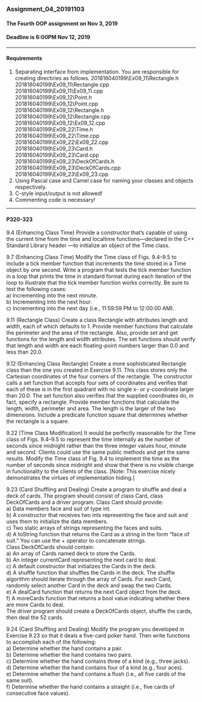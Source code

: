 ### Assignment_04_20191103
#### The Fourth OOP assignment on Nov 3, 2019
#### Deadline is 6:00PM Nov 12, 2019

---------------------------------------
#### Requirements
1. Separating interface from implementation. You are responsible for creating directiries as follows.
   201816040199\Ex09_11\Rectangle.h  
   201816040199\Ex09_11\Rectangle.cpp  
   201816040199\Ex09_11\Ex09_11.cpp  
   201816040199\Ex09_12\Point.h  
   201816040199\Ex09_12\Point.cpp  
   201816040199\Ex09_12\Rectangle.h  
   201816040199\Ex09_12\Rectangle.cpp  
   201816040199\Ex09_12\Ex09_12.cpp  
   201816040199\Ex09_22\Time.h  
   201816040199\Ex09_22\Time.cpp  
   201816040199\Ex09_22\Ex09_22.cpp  
   201816040199\Ex09_23\Card.h  
   201816040199\Ex09_23\Card.cpp  
   201816040199\Ex09_23\DeckOfCards.h  
   201816040199\Ex09_23\DeckOfCards.cpp  
   201816040199\Ex09_23\Ex09_23.cpp  
2. Using Pascal case and Camel case for naming your classes and objects respectively.
3. C-style input/output is not allowed!
4. Commenting code is necessary!
---------------------------------------
#### P320-323
9.4 (Enhancing Class Time) Provide a constructor that’s capable of using the current time from the time and localtime functions—declared in the C++ Standard Library header <ctime>—to initialize an object of the Time class.

9.7 (Enhancing Class Time) Modify the Time class of Figs. 9.4–9.5 to include a tick member function that increments the time stored in a Time object by one second. Write a program that tests the tick member function in a loop that prints the time in standard format during each iteration of the loop to illustrate that the tick member function works correctly. Be sure to test the following cases:  
a) Incrementing into the next minute.  
b) Incrementing into the next hour.  
c) Incrementing into the next day (i.e., 11:59:59 PM to 12:00:00 AM).  

9.11 (Rectangle Class) Create a class Rectangle with attributes length and width, each of which defaults to 1. Provide member functions that calculate the perimeter and the area of the rectangle. Also, provide set and get functions for the length and width attributes. The set functions should verify that length and width are each floating-point numbers larger than 0.0 and less than 20.0.

9.12 (Enhancing Class Rectangle) Create a more sophisticated Rectangle class than the one you created in Exercise 9.11. This class stores only the Cartesian coordinates of the four corners of the rectangle. The constructor calls a set function that accepts four sets of coordinates and verifies that each of these is in the first quadrant with no single x- or y-coordinate larger than 20.0. The set function also verifies that the supplied coordinates do, in fact, specify a  rectangle. Provide member functions that calculate the length, width, perimeter and area. The length is the larger of the two dimensions. Include a predicate function square that determines whether the rectangle is a square.

9.22 (Time Class Modification) It would be perfectly reasonable for the Time class of Figs. 9.4–9.5 to represent the time internally as the number of seconds since midnight rather than the three integer values hour, minute and second. Clients could use the same public methods and get the same results. Modify the Time class of Fig. 9.4 to implement the time as the number of seconds since midnight and show that there is no visible change in functionality to the clients of the class. [Note: This exercise nicely demonstrates the virtues of implementation hiding.]

9.23 (Card Shuffling and Dealing) Create a program to shuffle and deal a deck of cards. The program should consist of class Card, class DeckOfCards and a driver program. Class Card should provide:  
a) Data members face and suit of type int.  
b) A constructor that receives two ints representing the face and suit and uses them to initialize the data members.  
c) Two static arrays of strings representing the faces and suits.  
d) A toString function that returns the Card as a string in the form “face of suit.” You can use the + operator to concatenate strings.  
Class DeckOfCards should contain:  
a) An array of Cards named deck to store the Cards.  
b) An integer currentCard representing the next card to deal.  
c) A default constructor that initializes the Cards in the deck.  
d) A shuffle function that shuffles the Cards in the deck. The shuffle algorithm should iterate through the array of Cards. For each Card, randomly select another Card in the deck and swap the two Cards.  
e) A dealCard function that returns the next Card object from the deck.  
f) A moreCards function that returns a bool value indicating whether there are more Cards to deal.  
The driver program should create a DeckOfCards object, shuffle the cards, then deal the 52 cards.

9.24 (Card Shuffling and Dealing) Modify the program you developed in Exercise 9.23 so that it deals a five-card poker hand. Then write functions to accomplish each of the following:  
a) Determine whether the hand contains a pair.  
b) Determine whether the hand contains two pairs.  
c) Determine whether the hand contains three of a kind (e.g., three jacks).  
d) Determine whether the hand contains four of a kind (e.g., four aces).  
e) Determine whether the hand contains a flush (i.e., all five cards of the same suit).  
f) Determine whether the hand contains a straight (i.e., five cards of consecutive face values).  

